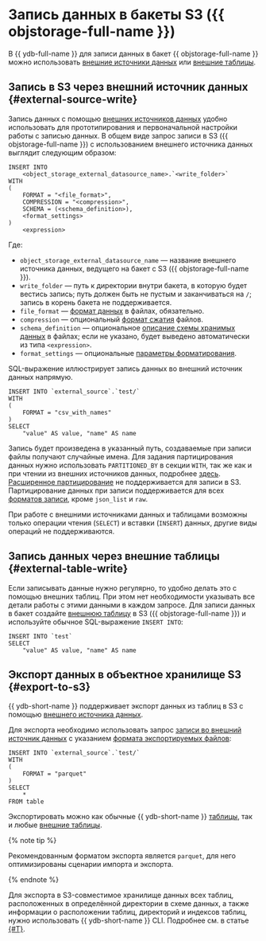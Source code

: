 # Запись данных в бакеты S3 ({{ objstorage-full-name }})

В {{ ydb-full-name }} для записи данных в бакет {{ objstorage-full-name }} можно использовать [внешние источники данных](#external-source-write) или [внешние таблицы](#external-table-write).

## Запись в S3 через внешний источник данных {#external-source-write}

Запись данных с помощью [внешних источников данных](../../datamodel/external_data_source.md) удобно использовать для прототипирования и первоначальной настройки работы с записью данных. В общем виде запрос записи в S3 ({{ objstorage-full-name }}) с использованием внешнего источника данных выглядит следующим образом:

```yql
INSERT INTO
    <object_storage_external_datasource_name>.`<write_folder>`
WITH
(
    FORMAT = "<file_format>",
    COMPRESSION = "<compression>",
    SCHEMA = (<schema_definition>),
    <format_settings>
)
    <expression>
```

Где:

* `object_storage_external_datasource_name` — название внешнего источника данных, ведущего на бакет с S3 ({{ objstorage-full-name }}).
* `write_folder` — путь к директории внутри бакета, в которую будет вестись запись;  путь должен быть не пустым и заканчиваться на `/`; запись в корень бакета не поддерживается.
* `file_format` — [формат данных](formats.md#formats) в файлах, обязательно.
* `compression` — опциональный [формат сжатия](formats.md#compression_formats) файлов.
* `schema_definition` — опциональное [описание схемы хранимых данных](external_data_source.md#schema) в файлах; если не указано, будет выведено автоматически из типа `<expression>`.
* `format_settings` — опциональные [параметры форматирования](external_data_source.md#format_settings).

SQL-выражение иллюстрирует запись данных во внешний источник данных напрямую.

```yql
INSERT INTO `external_source`.`test/`
WITH
(
    FORMAT = "csv_with_names"
)
SELECT
    "value" AS value, "name" AS name
```

Запись будет произведена в указанный путь, создаваемые при записи файлы получают случайные имена. Для задания партицирования данных нужно использовать `PARTITIONED_BY` в секции `WITH`, так же как и при чтении из внешних источников данных, подробнее [здесь](partitioning.md). [Расширенное партицирование](partition_projection.md) не поддерживается для записи в S3. Партицирование данных при записи поддерживается для всех [форматов записи](formats.md#formats), кроме `json_list` и `raw`.

При работе с внешними источниками данных и таблицами возможны только операции чтения (`SELECT`) и вставки (`INSERT`) данных, другие виды операций не поддерживаются.

## Запись данных через внешние таблицы {#external-table-write}

Если записывать данные нужно регулярно, то удобно делать это с помощью внешних таблиц. При этом нет необходимости указывать все детали работы с этими данными в каждом запросе. Для записи данных в бакет создайте [внешнюю таблицу](external_table.md) в S3 ({{ objstorage-full-name }}) и используйте обычное SQL-выражение `INSERT INTO`:

```yql
INSERT INTO `test`
SELECT
    "value" AS value, "name" AS name
```

## Экспорт данных в объектное хранилище S3 {#export-to-s3}

{{ ydb-short-name }} поддерживает экспорт данных из таблиц в S3 с помощью [внешнего источника данных](../../datamodel/external_data_source.md).

Для экспорта необходимо использовать запрос [записи во внешний источник данных](#external-source-write) с указанием [формата экспортируемых файлов](./formats.md#formats):

```yql
INSERT INTO `external_source`.`test/`
WITH
(
    FORMAT = "parquet"
)
SELECT
    *
FROM table
```

Экспортировать можно как обычные {{ ydb-short-name }} [таблицы](../../datamodel/table.md), так и любые [внешние таблицы](../../datamodel/external_table.md).

{% note tip %}

Рекомендованным форматом экспорта является `parquet`, для него оптимизированы сценарии импорта и экспорта.

{% endnote %}

Для экспорта в S3-совместимое хранилище данных всех таблиц, расположенных в определённой директории в схеме данных, а также информации о расположении таблиц, директорий и индексов таблиц, нужно использовать {{ ydb-short-name }} CLI. Подробнее см. в статье [{#T}](../../../reference/ydb-cli/export-import/export-s3.md).
